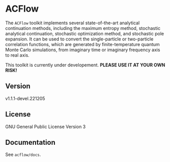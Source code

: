 # ACFlow

The `ACFlow` toolkit implements several state-of-the-art analytical continuation methods, including the maximum entropy method, stochastic analytical continuation, stochastic optimization method, and stochastic pole expansion. It can be used to convert the single-particle or two-particle correlation functions, which are generated by finite-temperature quantum Monte Carlo simulations, from imaginary time or imaginary frequency axis to real axis.

This toolkit is currently under developement. **PLEASE USE IT AT YOUR OWN RISK!**

## Version

v1.1.1-devel.221205

## License

GNU General Public License Version 3

## Documentation

See `acflow/docs`.
